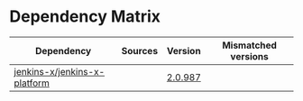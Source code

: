 # Dependency Matrix

Dependency | Sources | Version | Mismatched versions
---------- | ------- | ------- | -------------------
[jenkins-x/jenkins-x-platform](https://github.com/jenkins-x/jenkins-x-platform.git) |  | [2.0.987](https://github.com/jenkins-x/jenkins-x-platform/releases/tag/v2.0.987) | 
